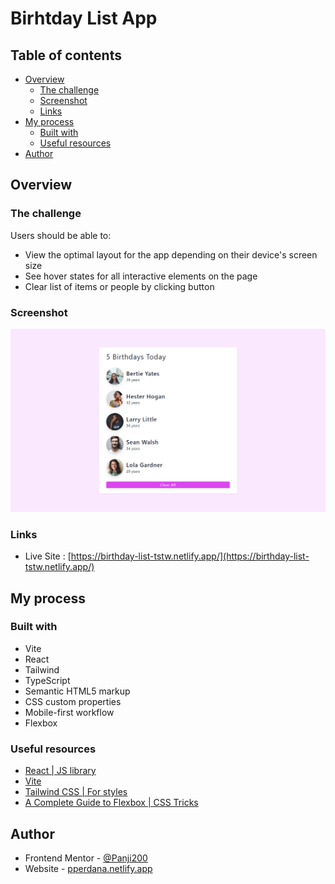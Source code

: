 # Birhtday List App

## Table of contents
  - [Overview](#overview)
    - [The challenge](#the-challenge)
    - [Screenshot](#screenshot)
    - [Links](#links)
  - [My process](#my-process)
    - [Built with](#built-with)
    - [Useful resources](#useful-resources)
  - [Author](#author)

## Overview

### The challenge

Users should be able to:

- View the optimal layout for the app depending on their device's screen size
- See hover states for all interactive elements on the page
- Clear list of items or people by clicking button

### Screenshot

![](./src/images/desktop-preview.png)

### Links

- Live Site : [https://birthday-list-tstw.netlify.app/](https://birthday-list-tstw.netlify.app/)

## My process

### Built with

- Vite
- React
- Tailwind
- TypeScript
- Semantic HTML5 markup
- CSS custom properties
- Mobile-first workflow
- Flexbox

### Useful resources

- [React | JS library](https://reactjs.org/)
- [Vite](https://vitejs.dev/guide/)
- [Tailwind CSS | For styles](https://tailwindcss.com/)
- [A Complete Guide to Flexbox | CSS Tricks](https://css-tricks.com/snippets/css/a-guide-to-flexbox)

## Author

- Frontend Mentor - [@Panji200](https://www.frontendmentor.io/profile/Panji200)
- Website - [pperdana.netlify.app](https://pperdana.netlify.app)
